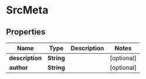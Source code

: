 

# SrcMeta

## Properties

Name | Type | Description | Notes
------------ | ------------- | ------------- | -------------
**description** | **String** |  |  [optional]
**author** | **String** |  |  [optional]



